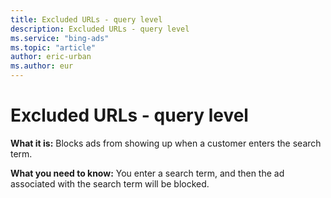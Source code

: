 ```yaml
---
title: Excluded URLs - query level
description: Excluded URLs - query level
ms.service: "bing-ads"
ms.topic: "article"
author: eric-urban
ms.author: eur
---
```


# Excluded URLs - query level

**What it is:**  Blocks ads from showing up when a customer enters the search term.

**What you need to know:**  You enter a search term, and then the ad associated with the search term will be blocked.


